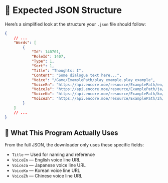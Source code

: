 # 🧾 Expected JSON Structure

Here’s a simplified look at the structure your `.json` file should follow:

```json
{
    // ...
    "Words": [
        {
            "Id": 140701,
            "RoleId": 1407,
            "Type": 1,
            "Sort": 1,
            "Title": "Thoughts: I",
            "Content": "Some dialogue text here...",
            "Voice": "/Game/ExamplePath/play_example.play_example",
            "VoiceEn": "https://api.encore.moe/resource/ExamplePath/en/example.mp3",
            "VoiceJa": "https://api.encore.moe/resource/ExamplePath/ja/example.mp3",
            "VoiceKo": "https://api.encore.moe/resource/ExamplePath/ko/example.mp3",
            "VoiceZh": "https://api.encore.moe/resource/ExamplePath/zh/example.mp3"
        }
    ]
    // ...
}
```

## 🎯 What This Program Actually Uses

From the full JSON, the downloader only uses these specific fields:

* `Title` — Used for naming and reference
* `VoiceEn` — English voice line URL
* `VoiceJa` — Japanese voice line URL
* `VoiceKo` — Korean voice line URL
* `VoiceZh` — Chinese voice line URL
